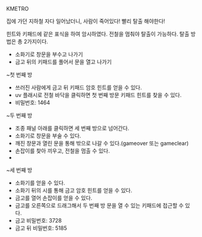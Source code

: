 KMETRO

집에 가던 지하철 자다 일어났더니, 사람이 죽어있다!
빨리 탈출 해야한다!

힌트와 키패드에 같은 표식을 하여 암시하였다.
전철을 멈춰야 탈출이 가능하다.
탈출 방법은 총 2가지이다.
  - 소화기로 창문을 부수고 나가기
  - 금고 뒤의 키패드를 풀어서 문을 열고 나가기
  
~첫 번째 방
  - 쓰러진 사람에게 금고 뒤 키패드 암호 힌트를 얻을 수 있다.
  - uv 플래시로 전철 바닥을 클릭하면 첫 번째 방문 키패드 힌트를 찾을 수 있다.
  - 비밀번호: 1464

~두 번째 방
  - 조종 패널 아래를 클릭하면 세 번째 방으로 넘어간다.
  - 소화기로 창문을 부술 수 있다.
  - 깨진 창문과 열린 문을 통해 밖으로 나갈 수 있다.(gameover 또는 gameclear)
  - 손잡이를 찾아 끼우고, 전철을 멈출 수 있다.
  - 
  
~세 번째 방
  - 소화기를 얻을 수 있다.
  - 소화기 뒤의 시를 통해 금고 암호 힌트를 얻을 수 있다.
  - 금고를 열어 손잡이를 얻을 수 있다.
  - 금고를 오른쪽으로 드래그해서 두 번째 방 문을 열 수 있는 키패드에 접근할 수 있다.
  - 금고 비밀번호: 3728
  - 금고 뒤 비밀번호: 5185
